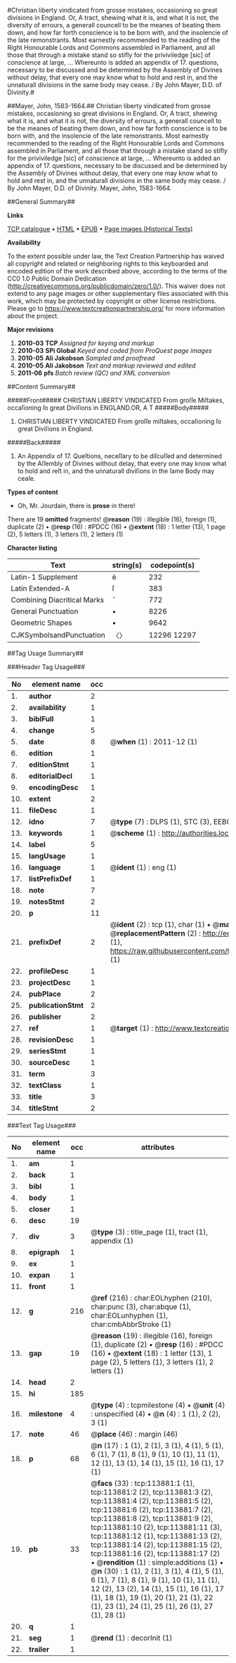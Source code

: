 #Christian liberty vindicated from grosse mistakes, occasioning so great divisions in England. Or, A tract, shewing what it is, and what it is not, the diversity of errours, a generall councell to be the meanes of beating them down, and how far forth conscience is to be born with, and the insolencie of the late remonstrants. Most earnestly recommended to the reading of the Right Honourable Lords and Commons assembled in Parliament, and all those that through a mistake stand so stifly for the priviviledge [sic] of conscience at large, ... Whereunto is added an appendix of 17. questions, necessary to be discussed and be determined by the Assembly of Divines without delay, that every one may know what to hold and rest in, and the unnaturall divisions in the same body may cease. / By John Mayer, D.D. of Divinity.#

##Mayer, John, 1583-1664.##
Christian liberty vindicated from grosse mistakes, occasioning so great divisions in England. Or, A tract, shewing what it is, and what it is not, the diversity of errours, a generall councell to be the meanes of beating them down, and how far forth conscience is to be born with, and the insolencie of the late remonstrants. Most earnestly recommended to the reading of the Right Honourable Lords and Commons assembled in Parliament, and all those that through a mistake stand so stifly for the priviviledge [sic] of conscience at large, ... Whereunto is added an appendix of 17. questions, necessary to be discussed and be determined by the Assembly of Divines without delay, that every one may know what to hold and rest in, and the unnaturall divisions in the same body may cease. / By John Mayer, D.D. of Divinity.
Mayer, John, 1583-1664.

##General Summary##

**Links**

[TCP catalogue](http://www.ota.ox.ac.uk/tcp/)  • 
[HTML](http://tei.it.ox.ac.uk/tcp/Texts-HTML/free/A88/A88987.html)  • 
[EPUB](http://tei.it.ox.ac.uk/tcp/Texts-EPUB/free/A88/A88987.epub) • 
[Page images (Historical Texts)](https://historicaltexts.jisc.ac.uk/eebo-99861738e)

**Availability**

To the extent possible under law, the Text Creation Partnership has waived all copyright and related or neighboring rights to this keyboarded and encoded edition of the work described above, according to the terms of the CC0 1.0 Public Domain Dedication (http://creativecommons.org/publicdomain/zero/1.0/). This waiver does not extend to any page images or other supplementary files associated with this work, which may be protected by copyright or other license restrictions. Please go to https://www.textcreationpartnership.org/ for more information about the project.

**Major revisions**

1. __2010-03__ __TCP__ *Assigned for keying and markup*
1. __2010-03__ __SPi Global__ *Keyed and coded from ProQuest page images*
1. __2010-05__ __Ali Jakobson__ *Sampled and proofread*
1. __2010-05__ __Ali Jakobson__ *Text and markup reviewed and edited*
1. __2011-06__ __pfs__ *Batch review (QC) and XML conversion*

##Content Summary##

#####Front#####
CHRISTIAN LIBERTY VINDICATED From groſſe Miſtakes, occaſioning ſo great Diviſions in ENGLAND.OR, A T
#####Body#####

1. CHRISTIAN LIBERTY VINDICATED From groſſe miſtakes, occaſioning ſo great Diviſions in England.

#####Back#####

1. An Appendix of 17. Queſtions, neceſſary to be diſcuſſed and determined by the Aſſembly of Divines without delay, that every one may know what to hold and reſt in, and the unnaturall diviſions in the ſame Body may ceaſe.

**Types of content**

  * Oh, Mr. Jourdain, there is **prose** in there!

There are 19 **omitted** fragments! 
 @__reason__ (19) : illegible (16), foreign (1), duplicate (2)  •  @__resp__ (16) : #PDCC (16)  •  @__extent__ (18) : 1 letter (13), 1 page (2), 5 letters (1), 3 letters (1), 2 letters (1)

**Character listing**


|Text|string(s)|codepoint(s)|
|---|---|---|
|Latin-1 Supplement|è|232|
|Latin Extended-A|ſ|383|
|Combining             Diacritical Marks|̄|772|
|General Punctuation|•|8226|
|Geometric Shapes|▪|9642|
|CJKSymbolsandPunctuation|〈〉|12296 12297|

##Tag Usage Summary##

###Header Tag Usage###

|No|element name|occ|attributes|
|---|---|---|---|
|1.|__author__|2||
|2.|__availability__|1||
|3.|__biblFull__|1||
|4.|__change__|5||
|5.|__date__|8| @__when__ (1) : 2011-12 (1)|
|6.|__edition__|1||
|7.|__editionStmt__|1||
|8.|__editorialDecl__|1||
|9.|__encodingDesc__|1||
|10.|__extent__|2||
|11.|__fileDesc__|1||
|12.|__idno__|7| @__type__ (7) : DLPS (1), STC (3), EEBO-CITATION (1), PROQUEST (1), VID (1)|
|13.|__keywords__|1| @__scheme__ (1) : http://authorities.loc.gov/ (1)|
|14.|__label__|5||
|15.|__langUsage__|1||
|16.|__language__|1| @__ident__ (1) : eng (1)|
|17.|__listPrefixDef__|1||
|18.|__note__|7||
|19.|__notesStmt__|2||
|20.|__p__|11||
|21.|__prefixDef__|2| @__ident__ (2) : tcp (1), char (1)  •  @__matchPattern__ (2) : ([0-9\-]+):([0-9IVX]+) (1), (.+) (1)  •  @__replacementPattern__ (2) : http://eebo.chadwyck.com/downloadtiff?vid=$1&page=$2 (1), https://raw.githubusercontent.com/textcreationpartnership/Texts/master/tcpchars.xml#$1 (1)|
|22.|__profileDesc__|1||
|23.|__projectDesc__|1||
|24.|__pubPlace__|2||
|25.|__publicationStmt__|2||
|26.|__publisher__|2||
|27.|__ref__|1| @__target__ (1) : http://www.textcreationpartnership.org/docs/. (1)|
|28.|__revisionDesc__|1||
|29.|__seriesStmt__|1||
|30.|__sourceDesc__|1||
|31.|__term__|3||
|32.|__textClass__|1||
|33.|__title__|3||
|34.|__titleStmt__|2||


###Text Tag Usage###

|No|element name|occ|attributes|
|---|---|---|---|
|1.|__am__|1||
|2.|__back__|1||
|3.|__bibl__|1||
|4.|__body__|1||
|5.|__closer__|1||
|6.|__desc__|19||
|7.|__div__|3| @__type__ (3) : title_page (1), tract (1), appendix (1)|
|8.|__epigraph__|1||
|9.|__ex__|1||
|10.|__expan__|1||
|11.|__front__|1||
|12.|__g__|216| @__ref__ (216) : char:EOLhyphen (210), char:punc (3), char:abque (1), char:EOLunhyphen (1), char:cmbAbbrStroke (1)|
|13.|__gap__|19| @__reason__ (19) : illegible (16), foreign (1), duplicate (2)  •  @__resp__ (16) : #PDCC (16)  •  @__extent__ (18) : 1 letter (13), 1 page (2), 5 letters (1), 3 letters (1), 2 letters (1)|
|14.|__head__|2||
|15.|__hi__|185||
|16.|__milestone__|4| @__type__ (4) : tcpmilestone (4)  •  @__unit__ (4) : unspecified (4)  •  @__n__ (4) : 1 (1), 2 (2), 3 (1)|
|17.|__note__|46| @__place__ (46) : margin (46)|
|18.|__p__|68| @__n__ (17) : 1 (1), 2 (1), 3 (1), 4 (1), 5 (1), 6 (1), 7 (1), 8 (1), 9 (1), 10 (1), 11 (1), 12 (1), 13 (1), 14 (1), 15 (1), 16 (1), 17 (1)|
|19.|__pb__|33| @__facs__ (33) : tcp:113881:1 (1), tcp:113881:2 (2), tcp:113881:3 (2), tcp:113881:4 (2), tcp:113881:5 (2), tcp:113881:6 (2), tcp:113881:7 (2), tcp:113881:8 (2), tcp:113881:9 (2), tcp:113881:10 (2), tcp:113881:11 (3), tcp:113881:12 (1), tcp:113881:13 (2), tcp:113881:14 (2), tcp:113881:15 (2), tcp:113881:16 (2), tcp:113881:17 (2)  •  @__rendition__ (1) : simple:additions (1)  •  @__n__ (30) : 1 (1), 2 (1), 3 (1), 4 (1), 5 (1), 6 (1), 7 (1), 8 (1), 9 (1), 10 (1), 11 (1), 12 (2), 13 (2), 14 (1), 15 (1), 16 (1), 17 (1), 18 (1), 19 (1), 20 (1), 21 (1), 22 (1), 23 (1), 24 (1), 25 (1), 26 (1), 27 (1), 28 (1)|
|20.|__q__|1||
|21.|__seg__|1| @__rend__ (1) : decorInit (1)|
|22.|__trailer__|1||
